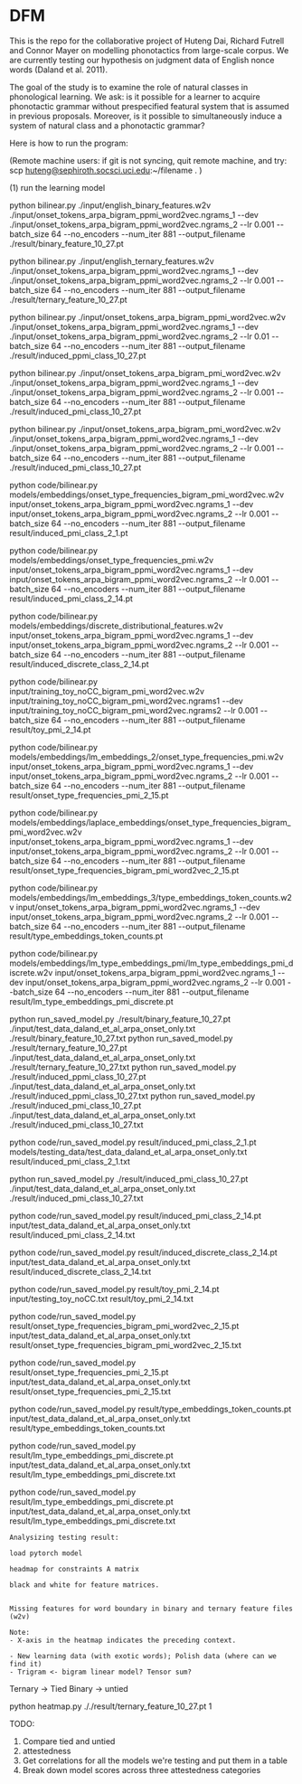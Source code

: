 # DFM

This is the repo for the collaborative project of Huteng Dai, Richard Futrell and Connor Mayer on modelling
phonotactics from large-scale corpus. We are currently testing our hypothesis on judgment data of English nonce words (Daland et al. 2011).

The goal of the study is to examine the role of natural classes in phonological learning. We ask: is it possible for a learner to acquire phonotactic grammar without prespecified featural system that is assumed in previous proposals. Moreover, is it possible to simultaneously induce a system of natural class and a phonotactic grammar?

Here is how to run the program:

(Remote machine users: if git is not syncing, quit remote machine, and try:
scp huteng@sephiroth.socsci.uci.edu:~/filename . )

(1) run the learning model

<!-- binary feature -->
python bilinear.py ./input/english_binary_features.w2v ./input/onset_tokens_arpa_bigram_ppmi_word2vec.ngrams_1 --dev ./input/onset_tokens_arpa_bigram_ppmi_word2vec.ngrams_2 --lr 0.001 --batch_size 64 --no_encoders --num_iter 881 --output_filename ./result/binary_feature_10_27.pt

<!-- ternary feature -->
python bilinear.py ./input/english_ternary_features.w2v ./input/onset_tokens_arpa_bigram_ppmi_word2vec.ngrams_1 --dev ./input/onset_tokens_arpa_bigram_ppmi_word2vec.ngrams_2 --lr 0.001 --batch_size 64 --no_encoders --num_iter 881 --output_filename ./result/ternary_feature_10_27.pt

python bilinear.py ./input/onset_tokens_arpa_bigram_ppmi_word2vec.w2v ./input/onset_tokens_arpa_bigram_ppmi_word2vec.ngrams_1 --dev ./input/onset_tokens_arpa_bigram_ppmi_word2vec.ngrams_2 --lr 0.01 --batch_size 64 --no_encoders --num_iter 881 --output_filename ./result/induced_ppmi_class_10_27.pt

python bilinear.py ./input/onset_tokens_arpa_bigram_pmi_word2vec.w2v ./input/onset_tokens_arpa_bigram_ppmi_word2vec.ngrams_1 --dev ./input/onset_tokens_arpa_bigram_ppmi_word2vec.ngrams_2 --lr 0.001 --batch_size 64 --no_encoders --num_iter 881 --output_filename ./result/induced_pmi_class_10_27.pt

python bilinear.py ./input/onset_tokens_arpa_bigram_pmi_word2vec.w2v ./input/onset_tokens_arpa_bigram_ppmi_word2vec.ngrams_1 --dev ./input/onset_tokens_arpa_bigram_ppmi_word2vec.ngrams_2 --lr 0.001 --batch_size 64 --no_encoders --num_iter 881 --output_filename ./result/induced_pmi_class_10_27.pt

<!-- new run for new embeddings -->
python code/bilinear.py models/embeddings/onset_type_frequencies_bigram_pmi_word2vec.w2v input/onset_tokens_arpa_bigram_ppmi_word2vec.ngrams_1 --dev input/onset_tokens_arpa_bigram_ppmi_word2vec.ngrams_2 --lr 0.001 --batch_size 64 --no_encoders --num_iter 881 --output_filename result/induced_pmi_class_2_1.pt

<!-- Run learned continuous -->
python code/bilinear.py models/embeddings/onset_type_frequencies_pmi.w2v input/onset_tokens_arpa_bigram_ppmi_word2vec.ngrams_1 --dev input/onset_tokens_arpa_bigram_ppmi_word2vec.ngrams_2 --lr 0.001 --batch_size 64 --no_encoders --num_iter 881 --output_filename result/induced_pmi_class_2_14.pt

<!-- Run learned continuous -->
python code/bilinear.py models/embeddings/discrete_distributional_features.w2v input/onset_tokens_arpa_bigram_ppmi_word2vec.ngrams_1 --dev input/onset_tokens_arpa_bigram_ppmi_word2vec.ngrams_2 --lr 0.001 --batch_size 64 --no_encoders --num_iter 881 --output_filename result/induced_discrete_class_2_14.pt

<!-- Run toy example -->
python code/bilinear.py input/training_toy_noCC_bigram_pmi_word2vec.w2v input/training_toy_noCC_bigram_pmi_word2vec.ngrams1 --dev input/training_toy_noCC_bigram_pmi_word2vec.ngrams2 --lr 0.001 --batch_size 64 --no_encoders --num_iter 881 --output_filename result/toy_pmi_2_14.pt

<!-- Run lm_embeddings_2-->
python code/bilinear.py models/embeddings/lm_embeddings_2/onset_type_frequencies_pmi.w2v input/onset_tokens_arpa_bigram_ppmi_word2vec.ngrams_1 --dev input/onset_tokens_arpa_bigram_ppmi_word2vec.ngrams_2 --lr 0.001 --batch_size 64 --no_encoders --num_iter 881 --output_filename result/onset_type_frequencies_pmi_2_15.pt

python code/bilinear.py models/embeddings/laplace_embeddings/onset_type_frequencies_bigram_pmi_word2vec.w2v input/onset_tokens_arpa_bigram_ppmi_word2vec.ngrams_1 --dev input/onset_tokens_arpa_bigram_ppmi_word2vec.ngrams_2 --lr 0.001 --batch_size 64 --no_encoders --num_iter 881 --output_filename result/onset_type_frequencies_bigram_pmi_word2vec_2_15.pt

python code/bilinear.py models/embeddings/lm_embeddings_3/type_embeddings_token_counts.w2v input/onset_tokens_arpa_bigram_ppmi_word2vec.ngrams_1 --dev input/onset_tokens_arpa_bigram_ppmi_word2vec.ngrams_2 --lr 0.001 --batch_size 64 --no_encoders --num_iter 881 --output_filename result/type_embeddings_token_counts.pt

python code/bilinear.py models/embeddings/lm_type_embeddings_pmi/lm_type_embeddings_pmi_discrete.w2v input/onset_tokens_arpa_bigram_ppmi_word2vec.ngrams_1 --dev input/onset_tokens_arpa_bigram_ppmi_word2vec.ngrams_2 --lr 0.001 --batch_size 64 --no_encoders --num_iter 881 --output_filename result/lm_type_embeddings_pmi_discrete.pt


<!--  OLD command (output everything in the terminal to binary1.csv):
- for binary features
python run_learning_model.py ./input/english_binary_features.w2v ./input/onset_tokens_arpa_bigram_ppmi_word2vec.ngrams_1 ./input/onset_tokens_arpa_bigram_ppmi_word2vec.ngrams_2 ./result/binary1.csv

- for ternary features
python run_learning_model.py ./input/english_ternary_features.w2v ./input/onset_tokens_arpa_bigram_ppmi_word2vec.ngrams_1 ./input/onset_tokens_arpa_bigram_ppmi_word2vec.ngrams_2 ./result/ternary1.csv

- for learned embeddings (Mayer 2020)
python run_learning_model.py ./input/onset_tokens_arpa_bigram_ppmi_word2vec.w2v ./input/onset_tokens_arpa_bigram_ppmi_word2vec.ngrams_1 ./input/onset_tokens_arpa_bigram_ppmi_word2vec.ngrams_2 ./result/induced_ppmi_class.csv -->

<!-- Run saved models -->

python run_saved_model.py ./result/binary_feature_10_27.pt ./input/test_data_daland_et_al_arpa_onset_only.txt ./result/binary_feature_10_27.txt
python run_saved_model.py ./result/ternary_feature_10_27.pt ./input/test_data_daland_et_al_arpa_onset_only.txt ./result/ternary_feature_10_27.txt
python run_saved_model.py ./result/induced_ppmi_class_10_27.pt ./input/test_data_daland_et_al_arpa_onset_only.txt ./result/induced_ppmi_class_10_27.txt
python run_saved_model.py ./result/induced_pmi_class_10_27.pt ./input/test_data_daland_et_al_arpa_onset_only.txt ./result/induced_pmi_class_10_27.txt



python code/run_saved_model.py result/induced_pmi_class_2_1.pt models/testing_data/test_data_daland_et_al_arpa_onset_only.txt result/induced_pmi_class_2_1.txt

python run_saved_model.py ./result/induced_pmi_class_10_27.pt ./input/test_data_daland_et_al_arpa_onset_only.txt ./result/induced_pmi_class_10_27.txt

python code/run_saved_model.py result/induced_pmi_class_2_14.pt input/test_data_daland_et_al_arpa_onset_only.txt result/induced_pmi_class_2_14.txt

python code/run_saved_model.py result/induced_discrete_class_2_14.pt input/test_data_daland_et_al_arpa_onset_only.txt result/induced_discrete_class_2_14.txt

python code/run_saved_model.py result/toy_pmi_2_14.pt input/testing_toy_noCC.txt result/toy_pmi_2_14.txt

python code/run_saved_model.py result/onset_type_frequencies_bigram_pmi_word2vec_2_15.pt input/test_data_daland_et_al_arpa_onset_only.txt result/onset_type_frequencies_bigram_pmi_word2vec_2_15.txt

python code/run_saved_model.py result/onset_type_frequencies_pmi_2_15.pt input/test_data_daland_et_al_arpa_onset_only.txt result/onset_type_frequencies_pmi_2_15.txt


python code/run_saved_model.py result/type_embeddings_token_counts.pt input/test_data_daland_et_al_arpa_onset_only.txt result/type_embeddings_token_counts.txt

python code/run_saved_model.py result/lm_type_embeddings_pmi_discrete.pt input/test_data_daland_et_al_arpa_onset_only.txt result/lm_type_embeddings_pmi_discrete.txt

python code/run_saved_model.py result/lm_type_embeddings_pmi_discrete.pt input/test_data_daland_et_al_arpa_onset_only.txt result/lm_type_embeddings_pmi_discrete.txt


    Analysizing testing result:

    load pytorch model

    headmap for constraints A matrix

    black and white for feature matrices.


    Missing features for word boundary in binary and ternary feature files (w2v)

    Note: 
    - X-axis in the heatmap indicates the preceding context.

    - New learning data (with exotic words); Polish data (where can we find it)
    - Trigram <- bigram linear model? Tensor sum?


Ternary -> Tied
Binary -> untied

python heatmap.py ././result/ternary_feature_10_27.pt 1



TODO:
1. Compare tied and untied 
2. attestedness
3. Get correlations for all the models we're testing and put them in a table
4. Break down model scores across three attestedness categories
